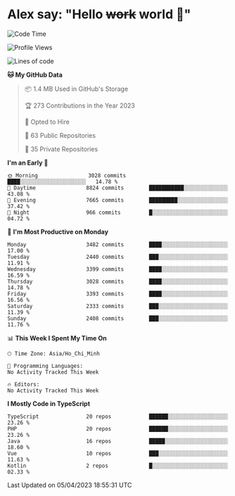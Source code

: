 # Alex say: "Hello ~~work~~ world 🐾"

<!--START_SECTION:waka-->
![Code Time](http://img.shields.io/badge/Code%20Time-839%20hrs%205%20mins-blue)

![Profile Views](http://img.shields.io/badge/Profile%20Views-10-blue)

![Lines of code](https://img.shields.io/badge/From%20Hello%20World%20I%27ve%20Written-41.9%20million%20lines%20of%20code-blue)

**🐱 My GitHub Data** 

> 📦 1.4 MB Used in GitHub's Storage 
 > 
> 🏆 273 Contributions in the Year 2023
 > 
> 💼 Opted to Hire
 > 
> 📜 63 Public Repositories 
 > 
> 🔑 35 Private Repositories 
 > 
**I'm an Early 🐤** 

```text
🌞 Morning                3028 commits        ████░░░░░░░░░░░░░░░░░░░░░   14.78 % 
🌆 Daytime                8824 commits        ███████████░░░░░░░░░░░░░░   43.08 % 
🌃 Evening                7665 commits        █████████░░░░░░░░░░░░░░░░   37.42 % 
🌙 Night                  966 commits         █░░░░░░░░░░░░░░░░░░░░░░░░   04.72 % 
```
📅 **I'm Most Productive on Monday** 

```text
Monday                   3482 commits        ████░░░░░░░░░░░░░░░░░░░░░   17.00 % 
Tuesday                  2440 commits        ███░░░░░░░░░░░░░░░░░░░░░░   11.91 % 
Wednesday                3399 commits        ████░░░░░░░░░░░░░░░░░░░░░   16.59 % 
Thursday                 3028 commits        ████░░░░░░░░░░░░░░░░░░░░░   14.78 % 
Friday                   3393 commits        ████░░░░░░░░░░░░░░░░░░░░░   16.56 % 
Saturday                 2333 commits        ███░░░░░░░░░░░░░░░░░░░░░░   11.39 % 
Sunday                   2408 commits        ███░░░░░░░░░░░░░░░░░░░░░░   11.76 % 
```


📊 **This Week I Spent My Time On** 

```text
🕑︎ Time Zone: Asia/Ho_Chi_Minh

💬 Programming Languages: 
No Activity Tracked This Week

🔥 Editors: 
No Activity Tracked This Week
```

**I Mostly Code in TypeScript** 

```text
TypeScript               20 repos            ██████░░░░░░░░░░░░░░░░░░░   23.26 % 
PHP                      20 repos            ██████░░░░░░░░░░░░░░░░░░░   23.26 % 
Java                     16 repos            █████░░░░░░░░░░░░░░░░░░░░   18.60 % 
Vue                      10 repos            ███░░░░░░░░░░░░░░░░░░░░░░   11.63 % 
Kotlin                   2 repos             █░░░░░░░░░░░░░░░░░░░░░░░░   02.33 % 
```




 Last Updated on 05/04/2023 18:55:31 UTC
<!--END_SECTION:waka-->
